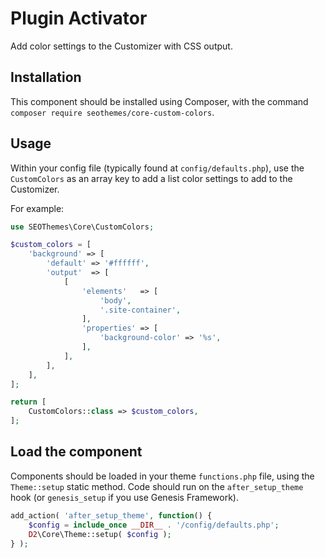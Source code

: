 # Plugin Activator

Add color settings to the Customizer with CSS output.

## Installation

This component should be installed using Composer, with the command `composer require seothemes/core-custom-colors`.

## Usage

Within your config file (typically found at `config/defaults.php`), use the `CustomColors` as an array key to add a list color settings to add to the Customizer.

For example:

```php
use SEOThemes\Core\CustomColors;

$custom_colors = [
	'background' => [
		'default' => '#ffffff',
		'output'  => [
			[
				'elements'   => [
					'body',
					'.site-container',
				],
				'properties' => [
					'background-color' => '%s',
				],
			],
		],
	],
];

return [
    CustomColors::class => $custom_colors,
];
 ```

## Load the component

Components should be loaded in your theme `functions.php` file, using the `Theme::setup` static method. Code should run on the `after_setup_theme` hook (or `genesis_setup` if you use Genesis Framework).

```php
add_action( 'after_setup_theme', function() {
    $config = include_once __DIR__ . '/config/defaults.php';
    D2\Core\Theme::setup( $config );
} );
```